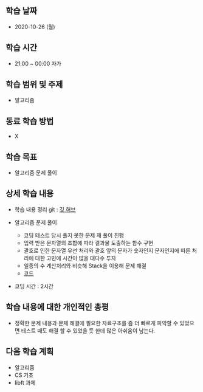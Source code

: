 학습 날짜
---
+ 2020-10-26 (월)

학습 시간
---
+ 21:00 ~ 00:00 자가

학습 범위 및 주제
---
+ 알고리즘

동료 학습 방법
---
+ X

학습 목표
---
+ 알고리즘 문제 풀이

상세 학습 내용
---
+ 학습 내용 정리 git : [깃 허브](https://github.com/kiskim/study)   

+ 알고리즘 푼제 풀이
	+ 코딩 테스트 당시 풀지 못한 문제 재 풀이 진행
	+ 입력 받은 문자열의 조합에 따라 결과물 도출하는 함수 구현
	+ 괄호로 인한 문자열 우선 처리와 괄호 앞의 문자가 숫자인지 문자인지에 따른 처리에 대한 고민에 시간이 많을 대다수 투자
	+ 일종의 수 계산처리와 비슷해 Stack을 이용해 문제 해결
	+ [코드](https://github.com/kiskim/study/blob/master/j/exam/exam_test4/Main3.java)

+ 코딩 시간 : 2시간

학습 내용에 대한 개인적인 총평
---
+ 정확한 문제 내용과 문제 해결에 필요한 자료구조를 좀 더 빠르게 파악할 수 있었으면 테스트 때도 해결 할 수 있었을 듯 한데 많은 아쉬움이 남는다.

다음 학습 계획
---
+ 알고리즘
+ CS 기초
+ libft 과제